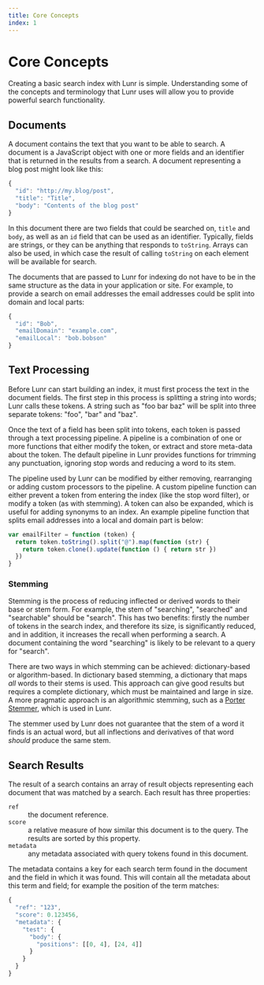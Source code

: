 ```yaml
---
title: Core Concepts
index: 1
---
```


# Core Concepts

Creating a basic search index with Lunr is simple. Understanding some of the concepts and terminology that Lunr uses will allow you to provide powerful search functionality.

## Documents

A document contains the text that you want to be able to search. A document is a JavaScript object with one or more fields and an identifier that is returned in the results from a search. A document representing a blog post might look like this:

```javascript
{
  "id": "http://my.blog/post",
  "title": "Title",
  "body": "Contents of the blog post"
}
```

In this document there are two fields that could be searched on, `title` and `body`, as well as an `id` field that can be used as an identifier. Typically, fields are strings, or they can be anything that responds to `toString`. Arrays can also be used, in which case the result of calling `toString` on each element will be available for search.

The documents that are passed to Lunr for indexing do not have to be in the same structure as the data in your application or site. For example, to provide a search on email addresses the email addresses could be split into domain and local parts:

```javascript
{
  "id": "Bob",
  "emailDomain": "example.com",
  "emailLocal": "bob.bobson"
}
```

## Text Processing

Before Lunr can start building an index, it must first process the text in the document fields. The first step in this process is splitting a string into words; Lunr calls these tokens. A string such as "foo bar baz" will be split into three separate tokens: "foo", "bar" and "baz".

Once the text of a field has been split into tokens, each token is passed through a text processing pipeline. A pipeline is a combination of one or more functions that either modify the token, or extract and store meta-data about the token. The default pipeline in Lunr provides functions for trimming any punctuation, ignoring stop words and reducing a word to its stem.

The pipeline used by Lunr can be modified by either removing, rearranging or adding custom processors to the pipeline. A custom pipeline function can either prevent a token from entering the index (like the stop word filter), or modify a token (as with stemming). A token can also be expanded, which is  useful for adding synonyms to an index. An example pipeline function that splits email addresses into a local and domain part is below:

```javascript
var emailFilter = function (token) {
  return token.toString().split("@").map(function (str) {
    return token.clone().update(function () { return str })
  })
}
```

### Stemming

Stemming is the process of reducing inflected or derived words to their base or stem form. For example, the stem of "searching", "searched" and "searchable" should be "search". This has two benefits: firstly the number of tokens in the search index, and therefore its size, is significantly reduced, and in addition, it increases the recall when performing a search. A document containing the word "searching" is likely to be relevant to a query for "search".

There are two ways in which stemming can be achieved: dictionary-based or algorithm-based. In dictionary based stemming, a dictionary that maps _all_ words to their stems is used. This approach can give good results but requires a complete dictionary, which must be maintained and large in size. A more pragmatic approach is an algorithmic stemming, such as a [Porter Stemmer](https://tartarus.org/martin/PorterStemmer/), which is used in Lunr.

The stemmer used by Lunr does not guarantee that the stem of a word it finds is an actual word, but all inflections and derivatives of that word _should_ produce the same stem.

## Search Results

The result of a search contains an array of result objects representing each document that was matched by a search. Each result has three properties:

<dl>
  <div>
    <dt><code>ref</code></dt>
    <dd>the document reference.</dd>
  </div>

  <div>
    <dt><code>score</code></dt>
    <dd>a relative measure of how similar this document is to the query. The results are sorted by this property.
  </div>

  <div>
    <dt><code>metadata</code></dt>
    <dd>any metadata associated with query tokens found in this document.</dd>
  </div>
</dl>

The metadata contains a key for each search term found in the document and the field in which it was found. This will contain all the metadata about this term and field; for example the position of the term matches:

```javascript
{
  "ref": "123",
  "score": 0.123456,
  "metadata": {
    "test": {
      "body": {
        "positions": [[0, 4], [24, 4]]
      }
    }
  }
}
```
